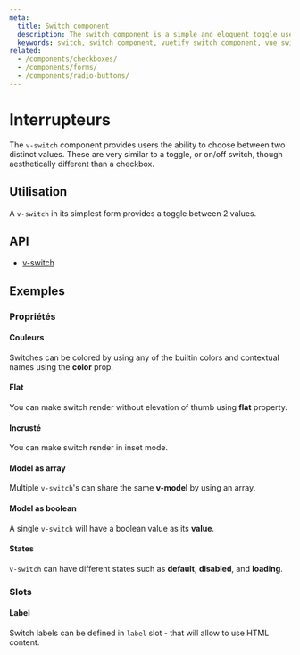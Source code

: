 ```yaml
---
meta:
  title: Switch component
  description: The switch component is a simple and eloquent toggle used to select between two values.
  keywords: switch, switch component, vuetify switch component, vue switch component
related:
  - /components/checkboxes/
  - /components/forms/
  - /components/radio-buttons/
---
```


# Interrupteurs

The `v-switch` component provides users the ability to choose between two distinct values. These are very similar to a toggle, or on/off switch, though aesthetically different than a checkbox.

<entry-ad />

## Utilisation

A `v-switch` in its simplest form provides a toggle between 2 values.

<example file="v-switch/usage" />

## API

- [v-switch](/api/v-switch)

<inline-api page="components/switches" />

## Exemples

### Propriétés

#### Couleurs

Switches can be colored by using any of the builtin colors and contextual names using the **color** prop.

<example file="v-switch/prop-colors" />

#### Flat

You can make switch render without elevation of thumb using **flat** property.

<example file="v-switch/prop-flat" />

#### Incrusté

You can make switch render in inset mode.

<example file="v-switch/prop-inset" />

#### Model as array

Multiple `v-switch`'s can share the same **v-model** by using an array.

<example file="v-switch/prop-model-as-array" />

#### Model as boolean

A single `v-switch` will have a boolean value as its **value**.

<example file="v-switch/prop-model-as-boolean" />

#### States

`v-switch` can have different states such as **default**, **disabled**, and **loading**.

<example file="v-switch/prop-states" />

### Slots

#### Label

Switch labels can be defined in `label` slot - that will allow to use HTML content.

<example file="v-switch/slot-label" />

<backmatter />

